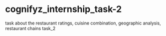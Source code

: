 # cognifyz_internship_task-2
task about the restaurant ratings, cuisine combination, geographic analysis, restaurant chains task_2

